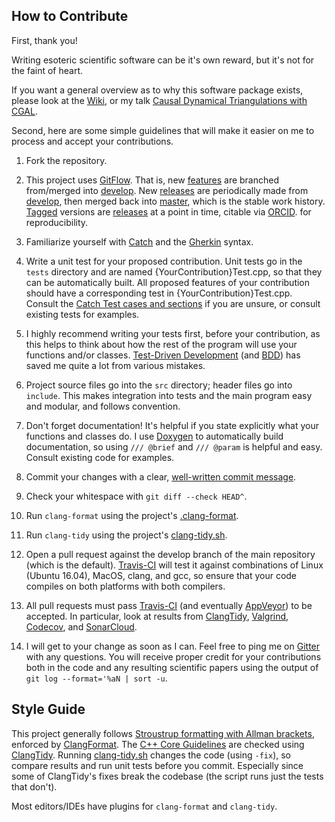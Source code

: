 ## How to Contribute

First, thank you!

Writing esoteric scientific software can be it's own reward, but it's not for the faint of heart.

If you want a general overview as to why this software package exists, please look at the [Wiki], or my talk
[Causal Dynamical Triangulations with CGAL][slides].

Second, here are some simple guidelines that will make it easier on me to process and accept your contributions.

1. Fork the repository.

2. This project uses [GitFlow]. That is, new [features] are branched from/merged into [develop].
New [releases] are periodically made from [develop], then merged back into [master],
which is the stable work history. [Tagged] versions are [releases] at a point in time, citable via [ORCID].
for reproducibility.

3. Familiarize yourself with [Catch] and the [Gherkin] syntax.

4. Write a unit test for your proposed contribution. Unit tests go in the `tests` directory and are named
\{YourContribution\}Test.cpp, so that they can be automatically built.
All proposed features of your contribution should have a corresponding test in \{YourContribution\}Test.cpp.
Consult the [Catch Test cases and sections] if you are unsure, or consult existing tests for examples.

5. I highly recommend writing your tests first, before your contribution, as this helps to think about how the
rest of the program will use your functions and/or classes.
[Test-Driven Development] (and [BDD]) has saved me quite a lot from various mistakes.

6. Project source files go into the `src` directory; header files go into `include`.
This makes integration into tests and the main program easy and modular, and follows convention.

7. Don't forget documentation! It's helpful if you state explicitly what your functions and classes do.
I use [Doxygen] to automatically build documentation, so using `/// @brief` and `/// @param` is helpful and easy.
Consult existing code for examples.

8. Commit your changes with a clear, [well-written commit message].

9. Check your whitespace with `git diff --check HEAD^`.

10. Run `clang-format` using the project's [.clang-format].

11. Run `clang-tidy` using the project's [clang-tidy.sh].

12. Open a pull request against the develop branch of the main repository (which is the default).
[Travis-CI] will test it against combinations of Linux (Ubuntu 16.04), MacOS, clang, and gcc, so ensure that
your code compiles on both platforms with both compilers.

13. All pull requests must pass [Travis-CI] (and eventually [AppVeyor]) to be accepted.
In particular, look at results from [ClangTidy], [Valgrind], [Codecov], and [SonarCloud].

14. I will get to your change as soon as I can.
Feel free to ping me on [Gitter] with any questions.
You will receive proper credit for your contributions both in the code and any resulting scientific papers
using the output of `git log --format='%aN | sort -u`.

## Style Guide

This project generally follows [Stroustrup formatting with Allman brackets][1], enforced by [ClangFormat].
The [C++ Core Guidelines][cpp-core] are checked using [ClangTidy].
Running [clang-tidy.sh] changes the code (using `-fix`), so compare results and run unit tests before you commit.
Especially since some of ClangTidy's fixes break the codebase (the script runs just the tests that don't).

Most editors/IDEs have plugins for `clang-format` and `clang-tidy`.

[Wiki]: https://github.com/acgetchell/CDT-plusplus/wiki
[Test-Driven Development]: http://alexott.net/en/cpp/CppTestingIntro.html
[Doxygen]: http://doxygen.org
[well-written commit message]: https://chris.beams.io/posts/git-commit/
[Travis-CI]: https://travis-ci.org/acgetchell/CDT-plusplus
[1]: https://isocpp.org/wiki/faq/coding-standards
[2]: http://llvm.org/releases/4.0.0/tools/clang/docs/ClangFormatStyleOptions.html
[ClangFormat]: https://releases.llvm.org/6.0.1/tools/clang/docs/ClangFormat.html
[slides]: http://slides.com/acgetchell/causal-dynamical-triangulations-3
[Valgrind]: http://valgrind.org/docs/manual/quick-start.html#quick-start.mcrun
[cpp-core]: https://github.com/isocpp/CppCoreGuidelines/blob/master/CppCoreGuidelines.md
[clang-tidy.sh]: https://github.com/acgetchell/CDT-plusplus/blob/develop/clang-tidy.sh
[AppVeyor]: https://ci.appveyor.com/project/acgetchell/cdt-plusplus
[Catch]: https://github.com/catchorg/Catch2/blob/master/docs/Readme.md
[Gherkin]: https://www.tutorialspoint.com/behavior_driven_development/behavior_driven_development_gherkin.htm
[BDD]: https://en.wikipedia.org/wiki/Behavior-driven_development
[Catch Test cases and sections]: https://github.com/catchorg/Catch2/blob/master/docs/test-cases-and-sections.md
[Codecov]: https://codecov.io/support
[Gitter]: https://gitter.im/acgetchell/CDT-plusplus
[ClangTidy]: https://releases.llvm.org/6.0.1/tools/clang/tools/extra/docs/clang-tidy/index.html
[SonarCloud]: https://sonarcloud.io/dashboard?id=CDT-plusplus%3Adevelop
[GitFlow]: https://leanpub.com/git-flow/read
[features]: https://leanpub.com/git-flow/read#leanpub-auto-feature-branches
[develop]: https://github.com/acgetchell/CDT-plusplus
[releases]: https://github.com/acgetchell/CDT-plusplus/releases
[master]: https://github.com/acgetchell/CDT-plusplus/tree/master
[.clang-format]: https://github.com/acgetchell/CDT-plusplus/blob/develop/.clang-format
[Tagged]: https://github.com/acgetchell/CDT-plusplus/tags
[ORCID]: https://orcid.org/